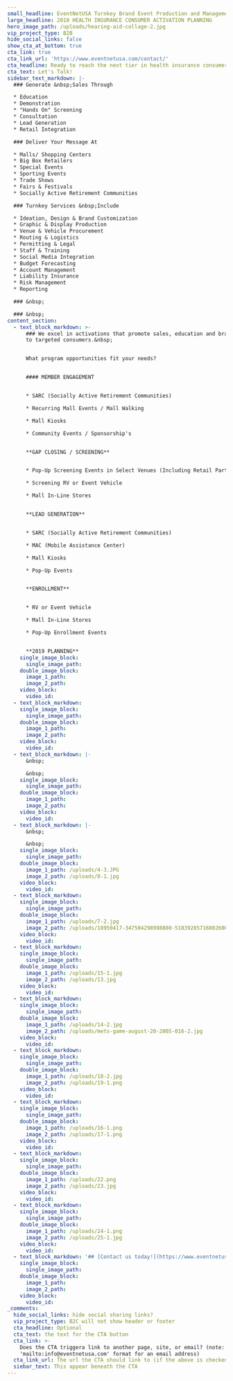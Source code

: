 ```yaml
---
small_headline: EventNetUSA Turnkey Brand Event Production and Management
large_headline: 2018 HEALTH INSURANCE CONSUMER ACTIVATION PLANNING
hero_image_path: /uploads/hearing-aid-collage-2.jpg
vip_project_type: B2B
hide_social_links: false
show_cta_at_bottom: true
cta_link: true
cta_link_url: 'https://www.eventnetusa.com/contact/'
cta_headline: Ready to reach the next tier in health insurance consumer marketing?
cta_text: Let's Talk!
sidebar_text_markdown: |-
  ### Generate &nbsp;Sales Through

  * Education
  * Demonstration
  * "Hands On" Screening
  * Consultation
  * Lead Generation
  * Retail Integration

  ### Deliver Your Message At

  * Malls/ Shopping Centers
  * Big Box Retailers
  * Special Events
  * Sporting Events
  * Trade Shows
  * Fairs & Festivals
  * Socially Active Retirement Communities

  ### Turnkey Services &nbsp;Include

  * Ideation, Design & Brand Customization
  * Graphic & Display Production
  * Venue & Vehicle Procurement
  * Routing & Logistics
  * Permitting & Legal
  * Staff & Training
  * Social Media Integration
  * Budget Forecasting
  * Account Management
  * Liability Insurance
  * Risk Management
  * Reporting

  ### &nbsp;

  ### &nbsp;
content_section:
  - text_block_markdown: >-
      ### We excel in activations that promote sales, education and brand reach
      to targeted consumers.&nbsp;


      What program opportunities fit your needs?


      #### MEMBER ENGAGEMENT


      * SARC (Socially Active Retirement Communities)

      * Recurring Mall Events / Mall Walking

      * Mall Kiosks

      * Community Events / Sponsorship's


      **GAP CLOSING / SCREENING**


      * Pop-Up Screening Events in Select Venues (Including Retail Partners)

      * Screening RV or Event Vehicle

      * Mall In-Line Stores


      **LEAD GENERATION**


      * SARC (Socially Active Retirement Communities)

      * MAC (Mobile Assistance Center)

      * Mall Kiosks

      * Pop-Up Events


      **ENROLLMENT**


      * RV or Event Vehicle

      * Mall In-Line Stores

      * Pop-Up Enrollment Events


      **2019 PLANNING**
    single_image_block:
      single_image_path:
    double_image_block:
      image_1_path:
      image_2_path:
    video_block:
      video_id:
  - text_block_markdown:
    single_image_block:
      single_image_path:
    double_image_block:
      image_1_path:
      image_2_path:
    video_block:
      video_id:
  - text_block_markdown: |-
      &nbsp;

      &nbsp;
    single_image_block:
      single_image_path:
    double_image_block:
      image_1_path:
      image_2_path:
    video_block:
      video_id:
  - text_block_markdown: |-
      &nbsp;

      &nbsp;
    single_image_block:
      single_image_path:
    double_image_block:
      image_1_path: /uploads/4-3.JPG
      image_2_path: /uploads/8-1.jpg
    video_block:
      video_id:
  - text_block_markdown:
    single_image_block:
      single_image_path:
    double_image_block:
      image_1_path: /uploads/7-2.jpg
      image_2_path: /uploads/18950417-347504298998880-5183928571680260096-n.jpg
    video_block:
      video_id:
  - text_block_markdown:
    single_image_block:
      single_image_path:
    double_image_block:
      image_1_path: /uploads/15-1.jpg
      image_2_path: /uploads/13.jpg
    video_block:
      video_id:
  - text_block_markdown:
    single_image_block:
      single_image_path:
    double_image_block:
      image_1_path: /uploads/14-2.jpg
      image_2_path: /uploads/mets-game-august-20-2005-016-2.jpg
    video_block:
      video_id:
  - text_block_markdown:
    single_image_block:
      single_image_path:
    double_image_block:
      image_1_path: /uploads/18-2.jpg
      image_2_path: /uploads/19-1.png
    video_block:
      video_id:
  - text_block_markdown:
    single_image_block:
      single_image_path:
    double_image_block:
      image_1_path: /uploads/16-1.png
      image_2_path: /uploads/17-1.png
    video_block:
      video_id:
  - text_block_markdown:
    single_image_block:
      single_image_path:
    double_image_block:
      image_1_path: /uploads/22.png
      image_2_path: /uploads/23.jpg
    video_block:
      video_id:
  - text_block_markdown:
    single_image_block:
      single_image_path:
    double_image_block:
      image_1_path: /uploads/24-1.png
      image_2_path: /uploads/25-1.jpg
    video_block:
      video_id:
  - text_block_markdown: '## [Contact us today!](https://www.eventnetusa.com/contact/)'
    single_image_block:
      single_image_path:
    double_image_block:
      image_1_path:
      image_2_path:
    video_block:
      video_id:
_comments:
  hide_social_links: hide social sharing links?
  vip_project_type: B2C will not show header or footer
  cta_headline: Optional
  cta_text: the text for the CTA button
  cta_link: >-
    Does the CTA triggera link to another page, site, or email? (note: use
    'mailto:info@eventnetusa.com' format for an email address)
  cta_link_url: The url the CTA should link to (if the above is checked)
  siebar_text: This appear beneath the CTA
---
```

